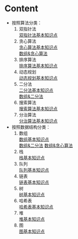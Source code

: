 # Content
* 按照算法分类：
    1. 双指针法  
    [双指针法基本知识点](./Note/双指针法基本知识点.md)
    2. 贪心算法  
    [贪心算法基本知识点](./Note/贪心算法基本知识点.md)  
    [数组&贪心算法](./Note/数组&贪心算法.md)  
    3. 排序算法  
    [排序算法基本知识点](./Note/排序算法基本知识点.md)
    4. 动态规划  
    [动态规划基本知识点](./Note/动态规划基本知识点.md)
    5. 二分法  
    [二分法基本知识点](./Note/二分法基本知识点.md)  
    [数组&二分法](./Note/数组&二分法.md)
    6. 搜索算法  
    [搜索算法基本知识点](./Note/搜索算法基本知识点.md)
    7. 分治算法  
    [分治算法基本知识点](./Note/分治算法基本知识点.md)
* 按照数据结构分类：
    1. 数组  
    [数组基本知识点](./Note/数组基本知识点.md)  
    [数组&二分法](./Note/数组&二分法.md)
    [数组&贪心算法](./Note/数组&贪心算法.md)
    2. 栈  
    [栈基本知识点](./Note/栈基本知识点.md)
    3. 队列  
    [队列基本知识点](./Note/队列基本知识点.md)
    4. 链表   
    [链表基本知识点](./Note/链表基本知识点.md)
    5. 树  
    [树基本知识点](./Note/树基本知识点.md)
    6. 哈希表  
    [哈希表基本知识点](./Note/哈希表基本知识点.md)
    7. 堆  
    [堆基本知识点](./Note/堆基本知识点.md)
    8. 图  
    [图基本知识点](./Note/图基本知识点.md)
